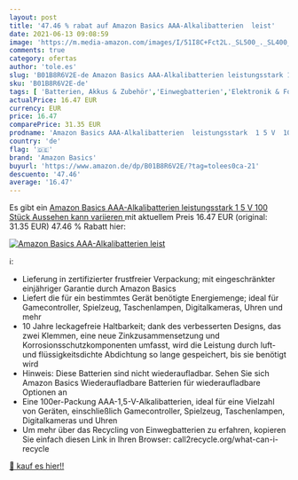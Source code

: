 ```yaml
---
layout: post
title: '47.46 % rabat auf Amazon Basics AAA-Alkalibatterien  leist'
date: 2021-06-13 09:08:59
image: 'https://m.media-amazon.com/images/I/51I8C+Fct2L._SL500_._SL400_.jpg'
comments: true
category: ofertas
author: 'tole.es'
slug: 'B01B8R6V2E-de Amazon Basics AAA-Alkalibatterien leistungsstark 1 5 V 100...'
sku: 'B01B8R6V2E-de'
tags: [ 'Batterien, Akkus & Zubehör','Einwegbatterien','Elektronik & Foto','amazon basics', ]
actualPrice: 16.47 EUR
currency: EUR
price: 16.47
comparePrice: 31.35 EUR
prodname: 'Amazon Basics AAA-Alkalibatterien  leistungsstark  1 5 V  100 Stück  Aussehen kann variieren '
country: 'de'
flag: '🇩🇪'
brand: 'Amazon Basics'
buyurl: 'https://www.amazon.de/dp/B01B8R6V2E/?tag=tolees0ca-21'
descuento: '47.46'
average: '16.47'
---
```


Es gibt ein [Amazon Basics AAA-Alkalibatterien  leistungsstark  1 5 V  100 Stück  Aussehen kann variieren ](https://www.amazon.de/dp/B01B8R6V2E/?tag=tolees0ca-21) mit aktuellem Preis 16.47 EUR (original: 31.35 EUR) 47.46 % Rabatt hier:

[![Amazon Basics AAA-Alkalibatterien  leist](https://m.media-amazon.com/images/I/51I8C+Fct2L._SL500_._SL400_.jpg)](https://www.amazon.de/dp/B01B8R6V2E/?tag=tolees0ca-21)

ℹ️:

- Lieferung in zertifizierter frustfreier Verpackung; mit eingeschränkter einjähriger Garantie durch Amazon Basics
- Liefert die für ein bestimmtes Gerät benötigte Energiemenge; ideal für Gamecontroller, Spielzeug, Taschenlampen, Digitalkameras, Uhren und mehr
- 10 Jahre leckagefreie Haltbarkeit; dank des verbesserten Designs, das zwei Klemmen, eine neue Zinkzusammensetzung und Korrosionsschutzkomponenten umfasst, wird die Leistung durch luft- und flüssigkeitsdichte Abdichtung so lange gespeichert, bis sie benötigt wird
- Hinweis: Diese Batterien sind nicht wiederaufladbar. Sehen Sie sich Amazon Basics Wiederaufladbare Batterien für wiederaufladbare Optionen an
- Eine 100er-Packung AAA-1,5-V-Alkalibatterien, ideal für eine Vielzahl von Geräten, einschließlich Gamecontroller, Spielzeug, Taschenlampen, Digitalkameras und Uhren
- Um mehr über das Recycling von Einwegbatterien zu erfahren, kopieren Sie einfach diesen Link in Ihren Browser: call2recycle.org/what-can-i-recycle

[🛒 kauf es hier!!](https://www.amazon.de/dp/B01B8R6V2E/?tag=tolees0ca-21)
